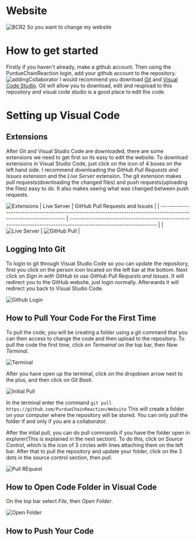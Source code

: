 # Website
![BCR2](https://github.com/PurdueChainReaction/Website/assets/136839609/d93af07e-174b-4ae8-968c-208b5a0bc476)
So you want to change my website

# How to get started
Firstly if you haven't already, make a github account. Then using the PurdueChainReaction login, add your github account to the repository. ![addingCollaborator](https://github.com/PurdueChainReaction/Website/assets/136839609/6f368dd6-3aed-4887-aaf3-ab34b57177c4) I would recommend you download [Git](https://git-scm.com/download/win) and [Visual Code Studio](https://code.visualstudio.com/download). Git will allow you to download, edit and reupload to this repository and visual code studio is a good place to edit the code.

# Setting up Visual Code
## Extensions
After Git and Visual Studio Code are downloaded, there are some extensions we need to get first so its easy to edit the website. To download extensions in Visual Studio Code, just click on the icon of 4 boxes on the left hand side. I recommend downloading the *GitHub Pull Requests and Issues* extension and the *Live Server* extension. The git extension makes pull requests(downloading the changed files) and push requests(uploading the files) easy to do. It also makes seeing what was changed between push requests.

![Extensions](https://github.com/PurdueChainReaction/Website/assets/58526449/a0b3dea8-c7a4-432c-aefa-b1c2ba980b2f)
| Live Server                                                                                                         | GitHub Pull Requests and Issues                                                                                     |
| ------------------------------------------------------------------------------------------------------------------- | ------------------------------------------------------------------------------------------------------------------- |
| ![Live Server](https://github.com/PurdueChainReaction/Website/assets/58526449/23a9af94-ae97-4385-957d-0be5c228b503) | ![GitHub Pull](https://github.com/PurdueChainReaction/Website/assets/58526449/92784067-0d58-4dc3-b2fc-d19a1ca30b4e) |


## Logging Into Git
To login to git through Visual Studio Code so you can update the repository, first you click on the person icon located on the left bar at the bottom. Next click on *Sign in with GitHub to use GitHub Pull Requests and Issues*. It will redirect you to the GitHub website, just login normally. Afterwards it will redirect you back to Visual Studio Code.

![Github Login](https://github.com/PurdueChainReaction/Website/assets/58526449/7128e6de-27ba-4740-aed3-351c9292418c)

## How to Pull Your Code For the First Time
To pull the code, you will be creating a folder using a git command that you can then access to change the code and then upload to the repository. 
To pull the code the first time, click on *Termainal* on the top bar, then *New Terminal*.

![Terminal](https://github.com/PurdueChainReaction/Website/assets/58526449/90cb3845-3748-439d-a4c0-3e240af9cd2d)

After you have open up the terminal, click on the dropdown arrow next to the plus, and then click on *Git Bash*.

![Initial Pull](https://github.com/PurdueChainReaction/Website/assets/58526449/7df30051-09e3-4efb-b167-84be926b8dfb)

In the terminal enter the command ```git pull https://github.com/PurdueChainReaction/Website```
This will create a folder on your computer where the repository will be stored. You can only pull the folder if and only if you are a collaborator.

After the intial pull, you can do pull commands if you have the folder open in explorer(This is explained in the next section). 
To do this, click on *Source Control*, which is the icon of 3 circles with lines attaching them on the left bar. After that to pull the repository and update your folder, click on the 3 dots in the source control section, then *pull*.

![Pull REquest](https://github.com/PurdueChainReaction/Website/assets/58526449/db74ac63-0a50-49a8-ada1-1225d5cd08e9)


## How to Open Code Folder in Visual Code
On the top bar select *File*, then *Open Folder*.

![Open Folder](https://github.com/PurdueChainReaction/Website/assets/58526449/a88a9a49-d57e-49aa-a4ab-3dd66f70c9bd)

## How to Push Your Code

